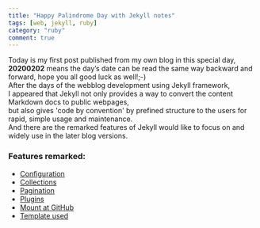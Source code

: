```yaml
---
title: "Happy Palindrome Day with Jekyll notes"
tags: [web, jekyll, ruby]
category: "ruby"
comment: true
---
```


Today is my first post published from my own blog in this special day,<br>
**20200202** means the day’s date can be read the same way backward and forward, hope you all good luck as well!;-)<br>
After the days of the webblog development using Jekyll framework,<br>
I appeared that Jekyll not only provides a way to convert the content Markdown docs to public webpages,<br>
but also gives 'code by convention' by prefined structure to the users for rapid, simple usage and maintenance.<br>
And there are the remarked features of Jekyll would like to focus on and widely use in the later blog versions.

### Features remarked:

- [Configuration](https://jekyllrb.com/docs/configuration/)
- [Collections](https://jekyllrb.com/docs/collections/)
- [Pagination](https://jekyllrb.com/docs/pagination/)
- [Plugins](https://jekyllrb.com/docs/plugins/)
- [Mount at GitHub](https://help.github.com/en/github/working-with-github-pages)
- [Template used](https://help.shopify.com/en/themes/liquid)
